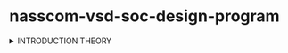 # nasscom-vsd-soc-design-program
<details>
<summary>INTRODUCTION THEORY </summary>
  
 # Digital VLSI SoC/Physical Design Overview
   ![image alt](https://github.com/Vansh0917/nasscom-vsd-soc-design-program/blob/main/Screenshot%202025-01-23%20181617.png?raw=true)
  
   Key Steps in the Design Flow:

1. **RTL Architect**: Defines high-level architecture and specifications.
2. **Soft Copy of the Hardware**: Creates RTL (Verilog/VHDL) representation.
3. **SoC Design Flow**:
   - Processor
   - Peripherals/IPs 
   - Gate Level Netlist (synth P1)
   - Macros (synth RTL)
   - Analog IPs (func RTL)
   - SoC Integration
4. **ASIC Design Synthesis**: Translates RTL to gate-level netlist, optimizes.
5. **Floorplanning, Placement, CTS, Routing**: Defines chip layout, optimizes physical implementation.
6. **DRC/LVS Checks**: Design Rule Checks, Layout Versus Schematic verification.
7. **Testbench in C/C++**: Verifies design functionality.
8. **RTL2GDS**: Generates final GDSII layout.
The overall flow transforms RTL specifications into a physically implemented SoC design.
## VLSI Concepts Overview
![image alt](https://github.com/Vansh0917/nasscom-vsd-soc-design-program/blob/main/Screenshot%202025-01-23%20183852.png?raw=true)

 Overview of key VLSI concepts related to board diagrams, focusing on essential components and their functions in integrated circuit design.

 ## Package (QFN 48)
- **QFN**: Quad Flat No-lead package, a surface-mount IC package.
- **Pin Count**: The "48" indicates the package has 48 pins/leads.
- **Design Features**: QFN packages have flat, exposed metal pads on the bottom, allowing for a compact design and improved thermal performance.
![image alt](https://github.com/Vansh0917/nasscom-vsd-soc-design-program/blob/main/Screenshot%202025-01-23%20185133.png?raw=true)
## Wire Bonds
- **Functionality**: Thin metallic wires that electrically connect the die (chip) to the package pads.
- **Importance**: They establish signal and power connections between the integrated circuit and the package.
![image alt](https://github.com/Vansh0917/nasscom-vsd-soc-design-program/blob/main/Screenshot%202025-01-23%20185220.png?raw=true)
## Pads
- **Role**: Metal contact points on the die that connect with wire bonds.
- **Purpose**: Facilitate electrical routing and interconnections among various components on the chip.
## Core and Die
- **Core**: The central processing unit (CPU) of the chip where primary logic and functionality reside.
- **Die**: The physical semiconductor material that houses the core, transistors, and other necessary circuitry.
![image alt](https://github.com/Vansh0917/nasscom-vsd-soc-design-program/blob/main/Screenshot%202025-01-23%20185234.png?raw=true)
## Foundry IPs and Macros
- **Foundry IPs**: Pre-designed circuit blocks provided by semiconductor foundries, verified for functionality.
- **Macros**: Larger, complex IP blocks that can be reused across multiple chip designs, enhancing design efficiency.
## SDRAM Chip
- **Definition**: Synchronous Dynamic Random Access Memory (SDRAM), a type of volatile memory used in systems.
- **Functionality**: Provides high-speed, temporary data storage necessary for processors or System-on-Chip (SoC) architectures.
![image alt](https://github.com/Vansh0917/nasscom-vsd-soc-design-program/blob/main/Screenshot%202025-01-23%20185257.png?raw=true)

**In a typical board diagram for an SoC design:**
- The processor/SoC interfaces with multiple peripherals.
- Memory components like SDRAM are connected for data storage.
- External interfaces such as I2C, OSPI, UART, and GPIO allow communication with other devices.
- The JTAG-UART block is crucial for programming and debugging purposes.

 ![image alt]( )
## Key Concepts
* **Compiler input:** The source code written in a high-level programming language (e.g., C)
* **Compiler output:** Assembly language instructions
* **Assembler output:** Machine code (binary instructions)
* **RISC-V assembly language program:** A program written in a low-level language for the RISC-V architecture.
* **Chip layout:** Shows the layout of components on a computer chip.
## Overall Process
* Compiling C code into assembly language.
* Assembling assembly code into machine code.
* Loading and executing the machine code on the hardware.
* System software helps in managing and controlling the execution of the program. 

</details>
